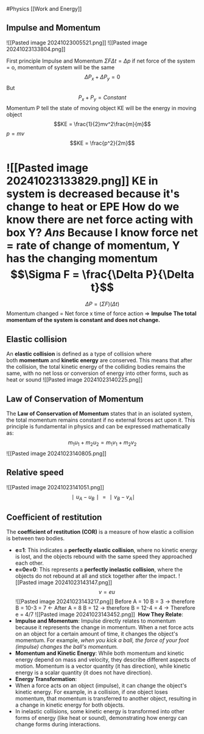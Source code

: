 #Physics 
[[Work and Energy]]
## Impulse and Momentum

![[Pasted image 20241023005521.png]]
![[Pasted image 20241023133804.png]]

First principle Impulse and Momentum $\Sigma F \Delta t = \Delta p$
if net force of the system = o, momentum of system will be the same
$$\Delta P_x + \Delta P_y = 0$$
But $$P_x + P_y = Constant$$
Momentum P tell the state of moving object
KE will be the energy in moving object
$$KE = \frac{1}{2}mv^2\frac{m}{m}$$
$p = mv$
$$KE = \frac{p^2}{2m}$$

![[Pasted image 20241023133829.png]]
KE in system is decreased because it's change to heat or EPE
**How do we know there are net force acting with box Y?**
*Ans* Because I know force net = rate of change of momentum, Y has the changing momentum
$$\Sigma F = \frac{\Delta P}{\Delta t}$$
=
$$\Delta P = (\Sigma F)(\Delta t)$$
Momentum changed =  Net force x time of force action => **Impulse**
**The total momentum of the system is constant and does not change.**
## Elastic collision
An **elastic collision** is defined as a type of collision where both **momentum** and **kinetic energy** are conserved. This means that after the collision, the total kinetic energy of the colliding bodies remains the same, with no net loss or conversion of energy into other forms, such as heat or sound
![[Pasted image 20241023140225.png]]
## Law of Conservation of Momentum
The **Law of Conservation of Momentum** states that in an isolated system, the total momentum remains constant if no external forces act upon it. This principle is fundamental in physics and can be expressed mathematically as:
$$m_1u_1+m_2u_2=m_1v_1+m_2v_2$$
![[Pasted image 20241023140805.png]]
## Relative speed
![[Pasted image 20241023141051.png]]
$$∣u_A​−u_B​∣=∣v_B​−v_A​∣$$
## Coefficient of restitution
The **coefficient of restitution (COR)** is a measure of how elastic a collision is between two bodies.
- **e=1**: This indicates a **perfectly elastic collision**, where no kinetic energy is lost, and the objects rebound with the same speed they approached each other.
- **e=0e=0**: This represents a **perfectly inelastic collision**, where the objects do not rebound at all and stick together after the impact.
![[Pasted image 20241023143147.png]]
$$v = eu$$
![[Pasted image 20241023143217.png]]
Before A = 10 B = 3 -> therefore B = 10-3 = 7 <-
After A = 8 B = 12 -> therefore B = 12-4 = 4 ->
Therefore e = 4/7
![[Pasted image 20241023143452.png]]
​
**How They Relate**:
- **Impulse and Momentum**: Impulse directly relates to momentum because it represents the change in momentum. When a net force acts on an object for a certain amount of time, it changes the object's momentum. For example, *when you kick a ball, the force of your foot (impulse) changes the ball's momentum.*
- **Momentum and Kinetic Energy**: While both momentum and kinetic energy depend on mass and velocity, they describe different aspects of motion. Momentum is a vector quantity (it has direction), while kinetic energy is a scalar quantity (it does not have direction).
- **Energy Transformation**:
- When a force acts on an object (impulse), it can change the object's kinetic energy. For example, in a collision, if one object loses momentum, that momentum is transferred to another object, resulting in a change in kinetic energy for both objects.
- In inelastic collisions, some kinetic energy is transformed into other forms of energy (like heat or sound), demonstrating how energy can change forms during interactions.

